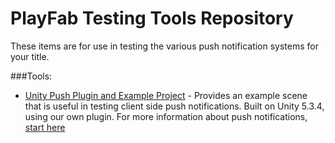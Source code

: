 # PlayFab Testing Tools Repository
 These items are for use in testing the various push notification systems for your title.

###Tools:
  * [Unity Push Plugin and Example Project](/TestingTools/PushNotifications/PushTestProject.unitypackage) - Provides an example scene that is useful in testing client side push notifications. Built on Unity 5.3.4, using our own plugin. For more information about push notifications, [start here](http://api.playfab.com/docs/push-basics)